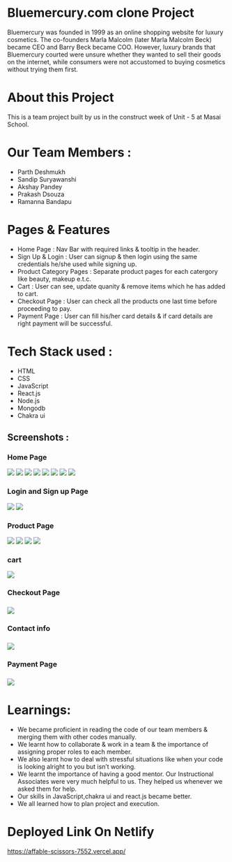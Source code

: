 <h1>Bluemercury.com clone Project</h1>
<p>Bluemercury was founded in 1999 as an online shopping website for luxury cosmetics. The co-founders Marla Malcolm (later Marla Malcolm Beck) became CEO and Barry Beck became COO. However, luxury brands that Bluemercury courted were unsure whether they wanted to sell their goods on the internet, while consumers were not accustomed to buying cosmetics without trying them first.</p>

<h1>About this Project</h1>

<p>This is a team project built by us in the construct week of Unit - 5 at Masai School.</p>

<h1>Our Team Members :</h1>

<ul>
<li>Parth Deshmukh</li>
<li>Sandip Suryawanshi</li>
<li>Akshay Pandey </li>
<li>Prakash Dsouza</li>
<li>Ramanna Bandapu</li>
</ul>

<h1>Pages & Features</h1>

<ul>
<li>Home Page : Nav Bar with required links & tooltip in the header.</li>
<li>Sign Up & Login : User can signup & then login using the same credentials he/she used while signing up.</li>

<li>Product Category Pages : Separate product pages for each catergory like beauty, makeup e.t.c.</li>
<li>Cart : User can see, update quanity & remove items which he has added to cart.</li>
<li>Checkout Page : User can check all the products one last time before proceeding to pay.</li>
<li>Payment Page : User can fill his/her card details & if card details are right payment will be successful.</li>
</ul>

<h1>Tech Stack used :</h1>
<ul>
<li>HTML</li>
<li>CSS</li>
<li>JavaScript</li>
<li>React.js</li>
<li>Node.js</li>
<li>Mongodb</li>
<li>Chakra ui</li>
</ul>

<h2>Screenshots :</h2>

<h3>Home Page</h3>
<img src="./bluemercury/assets/Screenshot%20(316).png"/>
<img src="./bluemercury/assets/Screenshot%20(317).png"/>
<img src="./bluemercury/assets/Screenshot%20(318).png"/>
<img src="./bluemercury/assets/Screenshot%20(319).png"/>
<img src="./bluemercury/assets/Screenshot%20(320).png"/>
<img src="./bluemercury/assets/Screenshot%20(321).png"/>
<img src="./bluemercury/assets/Screenshot%20(322).png"/>
<img src="./bluemercury/assets/Screenshot%20(323).png"/>

<h3>Login and Sign up Page</h3>

<img src="./bluemercury/assets/Screenshot%20(313).png"/>
<img src="./bluemercury/assets/signup.png"/>

<h3>Product Page</h3>

<img src="./bluemercury/assets/Screenshot%20(324).png"/>
<img src="./bluemercury/assets/Screenshot%20(325).png"/>
<img src="./bluemercury/assets/Screenshot%20(326).png"/>
<img src="./bluemercury/assets/Screenshot%20(327).png"/>

<h3>  cart </h3>

<img src="./bluemercury/assets/Screenshot%20(314).png"/>

<h3>Checkout Page<h3>
<img src="./bluemercury/assets/Screenshot%20(328).png"/>

<h3>Contact info<h3>
<img src="./bluemercury/assets/Screenshot%20(329).png"/>

<h3>Payment Page<h3>
<img src="./bluemercury/assets/Screenshot%20(330).png"/>

<h1>
Learnings:</h1>

<ul>
<li>We became proficient in reading the code of our team members & merging them with other codes manually.</li>
<li>We learnt how to collaborate & work in a team & the importance of assigning proper roles to each member.
</li>
<li>We also learnt how to deal with stressful situations like when your code is looking alright to you but isn’t working.</li>

<li>We learnt the importance of having a good mentor. Our Instructional Associates were very much helpful to us. They helped us whenever we asked them for help.</li>
<li>Our skills in JavaScript,chakra ui and react.js became better.</li>
<li>We all learned how to plan project and execution.</li>

</ul>

<h1>Deployed Link On Netlify</h1>
<a  href="https://affable-scissors-7552.vercel.app/" target="_blank">https://affable-scissors-7552.vercel.app/</a>
